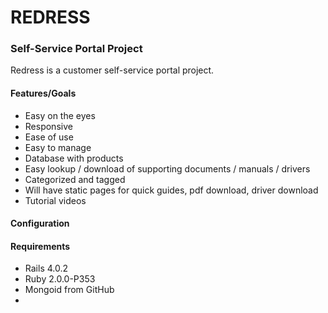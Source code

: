 # REDRESS
### Self-Service Portal Project   

Redress is a customer self-service portal project.
   
   
   

#### Features/Goals
* Easy on the eyes
* Responsive
* Ease of use
* Easy to manage
* Database with products
* Easy lookup / download of supporting documents / manuals / drivers
* Categorized and tagged
* Will have static pages for quick guides, pdf download, driver download
* Tutorial videos


#### Configuration


#### Requirements
*   Rails 4.0.2
*   Ruby 2.0.0-P353
*   Mongoid from GitHub
*   

